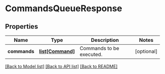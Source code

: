 # CommandsQueueResponse

## Properties
Name | Type | Description | Notes
------------ | ------------- | ------------- | -------------
**commands** | [**list[Command]**](Command.md) | Commands to be executed. | [optional] 

[[Back to Model list]](../README.md#documentation-for-models) [[Back to API list]](../README.md#documentation-for-api-endpoints) [[Back to README]](../README.md)


